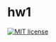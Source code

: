 # hw1

[![MIT license](https://img.shields.io/badge/license-MIT-blue.svg)](https://github.com/stormtrooper1859/fp-homework2020/blob/master/hw1/LICENSE)
